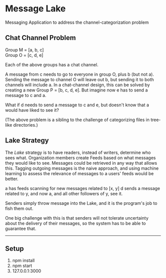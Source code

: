 # Message Lake
Messaging Application to address the channel-categorization problem

## Chat Channel Problem
Group M = [a, b, c]  
Group O = [c, d, e]  

Each of the above groups has a chat channel.

A message from c needs to go to everyone in group O, plus b (but not a). Sending the message to channel O will leave out b, but sending it to both channels will include a. In a chat-channel design, this can be solved by creating a new Group P = [b, c, d, e]. But imagine now e has to send a message to c and a.

What if d needs to send a message to c and e, but doesn't know that a would have liked to see it?

(The above problem is a sibling to the challenge of categorizing files in tree-like directories.)

## Lake Strategy

The _Lake_ strategy is to have readers, instead of writers, determine who sees what. Organization members create Feeds based on what messages they would like to see. Messages could be retrieved in any way that allows this. Tagging outgoing messages is the naive approach, and using machine learning to assess the relevance of messages to a users' feeds would be better.

a has feeds scanning for new messages related to [x, y]
d sends a message related to y, and now a, and all other followers of y, see it.

Senders simply throw message into the Lake, and it is the program's job to fish them out.

One big challenge with this is that senders will not tolerate uncertainty about the delivery of their messages, so the system has to be able to guarantee that.

---

## Setup
1. npm install
2. npm start
3. 127.0.0.1:3000
